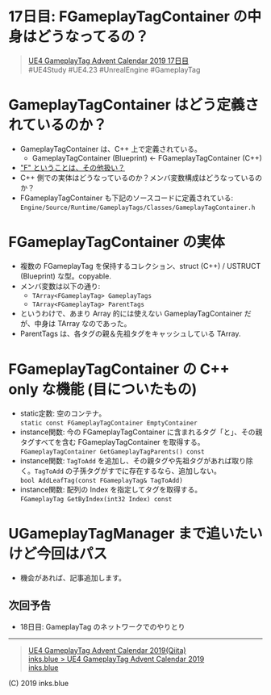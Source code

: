 # 17日目: FGameplayTagContainer の中身はどうなってるの？

> [UE4 GameplayTag Advent Calendar 2019 17日目](https://qiita.com/advent-calendar/2019/ue4-gameplaytag)  
>#UE4Study #UE4.23 #UnrealEngine #GameplayTag

# GameplayTagContainer はどう定義されているのか？

* GameplayTagContainer は、C++ 上で定義されている。
    * GameplayTagContainer (Blueprint) ← FGameplayTagContainer (C++)
* ["F" ということは、その他扱い？](https://docs.unrealengine.com/ja/Programming/Introduction/index.html#クラス名のプレフィックス)
* C++ 側での実体はどうなっているのか？メンバ変数構成はどうなっているのか？
* FGameplayTagContainer も下記のソースコードに定義されている:  
`Engine/Source/Runtime/GameplayTags/Classes/GameplayTagContainer.h` 

# FGameplayTagContainer の実体

* 複数の FGameplayTag を保持するコレクション、struct (C++) / USTRUCT (Blueprint) な型。copyable.
* メンバ変数は以下の通り:
    * `TArray<FGameplayTag> GameplayTags`
    * `TArray<FGameplayTag> ParentTags`
* というわけで、あまり Array 的には使えない GameplayTagContainer だが、中身は TArray なのであった。
* ParentTags は、各タグの親＆先祖タグをキャッシュしている TArray.

# FGameplayTagContainer の C++ only な機能 (目についたもの)

* static定数: 空のコンテナ。  
`static const FGameplayTagContainer EmptyContainer`
* instance関数: 今の FGameplayTagContainer に含まれるタグ「と」、その親タグすべてを含む FGameplayTagContainer を取得する。  
`FGameplayTagContainer GetGameplayTagParents() const`
* instance関数: `TagToAdd` を追加し、その親タグや先祖タグがあれば取り除く。`TagToAdd` の子孫タグがすでに存在するなら、追加しない。  
`bool AddLeafTag(const FGameplayTag& TagToAdd)`
* instance関数: 配列の Index を指定してタグを取得する。  
`FGameplayTag GetByIndex(int32 Index) const`

# UGameplayTagManager まで追いたいけど今回はパス

* 機会があれば、記事追加します。

## 次回予告

* 18日目: GameplayTag のネットワークでのやりとり

---

> [UE4 GameplayTag Advent Calendar 2019(Qiita)](https://qiita.com/advent-calendar/2019/ue4-gameplaytag)  
> [inks.blue > UE4 GameplayTag Advent Calendar 2019](./Index.md)  
> [inks.blue](../../)

(C) 2019 inks.blue
